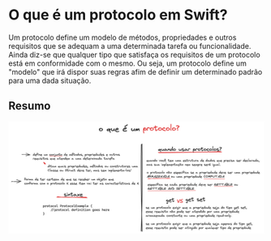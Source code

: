 # O que é um protocolo em Swift?

Um protocolo define um modelo de métodos, propriedades e outros requisitos que se adequam a uma determinada tarefa ou funcionalidade. Ainda diz-se que qualquer tipo que satisfaça os requisitos de um protocolo está em conformidade com o mesmo. Ou seja, um protocolo define um "modelo" que irá dispor suas regras afim de definir um determinado padrão para uma dada situação.

## Resumo

![](/resources/protocol.png)